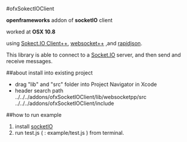 #ofxSokectIOClient

**openframeworks** addon of **socketIO** client

worked at **OSX 10.8**

using [Sokect.IO Client++](https://github.com/ebshimizu/socket.io-clientpp),  [websocket++](https://github.com/zaphoyd/websocketpp) ,and [rapidjson](http://code.google.com/p/rapidjson/).

This library is able to connect to a [Socket.IO](https://github.com/LearnBoost/socket.io) server, and then send and receive messages.

##about install into existing project

* drag "lib" and "src" folder into Project Navigator in Xcode
* header search path
../../../addons/ofxSocketIOClient/lib/websocketpp/src
../../../addons/ofxSocketIOClient/include

##how to run example
1. install [socketIO](http://socket.io/#how-to-use)
2. run test.js ( : example/test.js ) from terminal.
